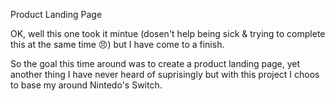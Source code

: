 Product Landing Page

OK, well this one took it mintue (dosen't help being sick & trying to complete this at the same time 😠) but I have come to a finish.

So the goal this time around was to create a product landing page, yet another thing I have never heard of suprisingly
but with this project I choos to base my around Nintedo's Switch.

